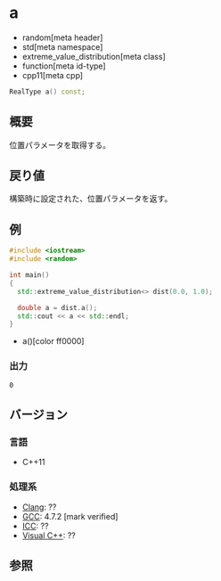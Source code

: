 # a
* random[meta header]
* std[meta namespace]
* extreme_value_distribution[meta class]
* function[meta id-type]
* cpp11[meta cpp]

```cpp
RealType a() const;
```

## 概要
位置パラメータを取得する。


## 戻り値
構築時に設定された、位置パラメータを返す。


## 例
```cpp example
#include <iostream>
#include <random>

int main()
{
  std::extreme_value_distribution<> dist(0.0, 1.0);

  double a = dist.a();
  std::cout << a << std::endl;
}
```
* a()[color ff0000]

### 出力
```
0
```

## バージョン
### 言語
- C++11

### 処理系
- [Clang](/implementation.md#clang): ??
- [GCC](/implementation.md#gcc): 4.7.2 [mark verified]
- [ICC](/implementation.md#icc): ??
- [Visual C++](/implementation.md#visual_cpp): ??


## 参照


